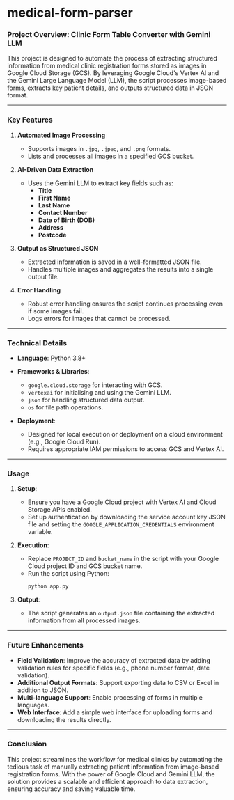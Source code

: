 # medical-form-parser

### **Project Overview: Clinic Form Table Converter with Gemini LLM**

This project is designed to automate the process of extracting structured information from medical clinic registration forms stored as images in Google Cloud Storage (GCS). By leveraging Google Cloud's Vertex AI and the Gemini Large Language Model (LLM), the script processes image-based forms, extracts key patient details, and outputs structured data in JSON format.

---

### **Key Features**

1. **Automated Image Processing**
   - Supports images in `.jpg`, `.jpeg`, and `.png` formats.
   - Lists and processes all images in a specified GCS bucket.

2. **AI-Driven Data Extraction**
   - Uses the Gemini LLM to extract key fields such as:
     - **Title**
     - **First Name**
     - **Last Name**
     - **Contact Number**
     - **Date of Birth (DOB)**
     - **Address**
     - **Postcode**

3. **Output as Structured JSON**
   - Extracted information is saved in a well-formatted JSON file.
   - Handles multiple images and aggregates the results into a single output file.

4. **Error Handling**
   - Robust error handling ensures the script continues processing even if some images fail.
   - Logs errors for images that cannot be processed.

---

### **Technical Details**

- **Language**: Python 3.8+
- **Frameworks & Libraries**:
  - `google.cloud.storage` for interacting with GCS.
  - `vertexai` for initialising and using the Gemini LLM.
  - `json` for handling structured data output.
  - `os` for file path operations.

- **Deployment**:
  - Designed for local execution or deployment on a cloud environment (e.g., Google Cloud Run).
  - Requires appropriate IAM permissions to access GCS and Vertex AI.

---

### **Usage**

1. **Setup**:
   - Ensure you have a Google Cloud project with Vertex AI and Cloud Storage APIs enabled.
   - Set up authentication by downloading the service account key JSON file and setting the `GOOGLE_APPLICATION_CREDENTIALS` environment variable.

2. **Execution**:
   - Replace `PROJECT_ID` and `bucket_name` in the script with your Google Cloud project ID and GCS bucket name.
   - Run the script using Python:
     ```bash
     python app.py
     ```

3. **Output**:
   - The script generates an `output.json` file containing the extracted information from all processed images.

---

### **Future Enhancements**

- **Field Validation**: Improve the accuracy of extracted data by adding validation rules for specific fields (e.g., phone number format, date validation).
- **Additional Output Formats**: Support exporting data to CSV or Excel in addition to JSON.
- **Multi-language Support**: Enable processing of forms in multiple languages.
- **Web Interface**: Add a simple web interface for uploading forms and downloading the results directly.

---

### **Conclusion**

This project streamlines the workflow for medical clinics by automating the tedious task of manually extracting patient information from image-based registration forms. With the power of Google Cloud and Gemini LLM, the solution provides a scalable and efficient approach to data extraction, ensuring accuracy and saving valuable time.

